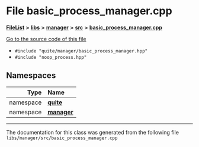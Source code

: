 

# File basic\_process\_manager.cpp



[**FileList**](files.md) **>** [**libs**](dir_6719ab1f1f7655efc2fa43f7eb574fd1.md) **>** [**manager**](dir_b048ed2415d89a3588bcd07e27f16f41.md) **>** [**src**](dir_acad3136c8ed89325e9252603ad8366c.md) **>** [**basic\_process\_manager.cpp**](basic__process__manager_8cpp.md)

[Go to the source code of this file](basic__process__manager_8cpp_source.md)



* `#include "quite/manager/basic_process_manager.hpp"`
* `#include "noop_process.hpp"`













## Namespaces

| Type | Name |
| ---: | :--- |
| namespace | [**quite**](namespacequite.md) <br> |
| namespace | [**manager**](namespacequite_1_1manager.md) <br> |





















































------------------------------
The documentation for this class was generated from the following file `libs/manager/src/basic_process_manager.cpp`

